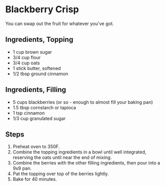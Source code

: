 Blackberry Crisp
=======================================
You can swap out the fruit for whatever you've got.

Ingredients, Topping
-----------
* 1 cup brown sugar
* 3/4 cup flour
* 3/4 cup oats
* 1 stick butter, softened
* 1/2 tbsp ground cinnamon

Ingredients, Filling
--------------------
* 5 cups blackberries (or so - enough to almost fill your baking pan)
* 1.5 tbsp cornstarch or tapioca
* 1 tsp cinnamon
* 1/3 cup granulated sugar

Steps
-----
1. Preheat oven to 350F.
2. Combine the topping ingredients in a bowl until well integrated, reserving the oats until near the end of mixing.
3. Combine the berries with the other filling ingredients, then pour into a 9x9 pan.
4. Pat the topping over top of the berries lightly.
5. Bake for 40 minutes.